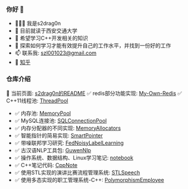 ### 你好 👋
- 🧑🏽‍🚀 我是s2drag0n
- 🔭 目前就读于西安交通大学
- 🌱 希望学习C++开发相关的知识
- 🤔 探索如何学习才能有效提升自己的工作水平，并找到一份好的工作
- 📫 联系我: szl001023@gmail.com
- 🚀 [知乎](https://www.zhihu.com/people/wo-zhu-zou-lu-dai-feng)

### 仓库介绍
 📖 当前页面: [s2drag0n的README](https://github.com/s2drag0n/s2drag0n)
 ✅ redis部分功能实现: [My-Own-Redis](https://github.com/s2drag0n/cpp-my-redis)
 ✅ C++11线程池: [ThreadPool](https://github.com/s2drag0n/cpp-toy-module/ThreadPool)
- ✅ 内存池: [MemoryPool](https://github.com/s2drag0n/cpp-toy-module/MemoryPool)
- ✅ MySQL连接池: [SQLConnectionPool](https://github.com/s2drag0n/cpp-toy-module/SQLConnectionPool)
- ✅ 内存分配器的不同实现: [MemoryAllocators](https://github.com/s2drag0n/cpp-memory-allocators)
- ✅ 智能指针的简易实现: [SmartPointer](https://github.com/s2drag0n/cpp-smart-ptr-toy)
- ✅ 带噪联邦学习研究: [FedNoisyLabelLearning](https://github.com/s2drag0n/FedNoisyLabelLearning)
- ✅ 古汉语NLP工具包: [GuwenNlp](https://github.com/s2drag0n/guwenNLP)
- ✅ 操作系统、数据结构、Linux学习笔记: [notebook](https://github.com/s2drag0n/notebooks)
- ✅ C++笔记代码: [CppNote](https://github.com/s2drag0n/HeiMa_cpp_code)
- ✅ 使用STL实现的演讲比赛流程管理系统: [STLSpeech](https://github.com/s2drag0n/STL-based-speech-contest-process-management-system)
- ✅ 使用多态实现的职工管理系统-C++: [PolymorphismEmployee](https://github.com/s2drag0n/Employee-Management-System-Based-on-Polymorphism)
  
<!--
**s2drag0n/s2drag0n** is a ✨ _special_ ✨ repository because its `README.md` (this file) appears on your GitHub profile.

Here are some ideas to get you started:

- 🔭 I’m currently working on ...
- 🌱 I’m currently learning ...
- 👯 I’m looking to collaborate on ...
- 🤔 I’m looking for help with ...
- 💬 Ask me about ...
- 📫 How to reach me: ...
- 😄 Pronouns: ...
- ⚡ Fun fact: ...
-->
